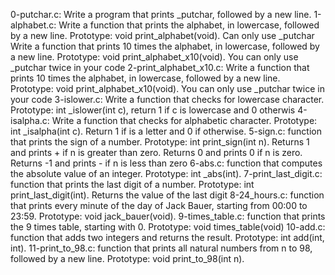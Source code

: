 0-putchar.c: Write a program that prints _putchar, followed by a new line.
1-alphabet.c: Write a function that prints the alphabet, in lowercase, followed by a new line. Prototype: void print_alphabet(void). Can only use _putchar
Write a function that prints 10 times the alphabet, in lowercase, followed by a new line. Prototype: void print_alphabet_x10(void). You can only use _putchar twice in your code
2-print_alphabet_x10.c: Write a function that prints 10 times the alphabet, in lowercase, followed by a new line. Prototype: void print_alphabet_x10(void). You can only use _putchar twice in your code
3-islower.c: Write a function that checks for lowercase character. Prototype: int _islower(int c), return 1 if c is lowercase and 0 otherwis
4-isalpha.c: Write a function that checks for alphabetic character. Prototype: int _isalpha(int c). Return 1 if is a letter and 0 if otherwise.
5-sign.c: function that prints the sign of a number. Prototype: int print_sign(int n). Returns 1 and prints + if n is greater than zero. Returns 0 and prints 0 if n is zero. Returns -1 and prints - if n is less than zero
6-abs.c: function that computes the absolute value of an integer. Prototype: int _abs(int).
7-print_last_digit.c: function that prints the last digit of a number. Prototype: int print_last_digit(int). Returns the value of the last digit
8-24_hours.c: function that prints every minute of the day of Jack Bauer, starting from 00:00 to 23:59. Prototype: void jack_bauer(void).
9-times_table.c: function that prints the 9 times table, starting with 0. Prototype: void times_table(void)
10-add.c: function that adds two integers and returns the result. Prototype: int add(int, int).
11-print_to_98.c: function that prints all natural numbers from n to 98, followed by a new line. Prototype: void print_to_98(int n). 
